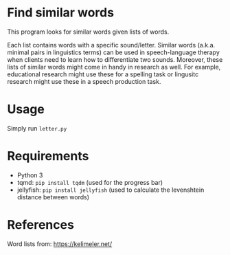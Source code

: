 # Find similar words

This program looks for similar words given lists of words.

Each list contains words with a specific sound/letter.
Similar words (a.k.a. minimal pairs in linguistics terms) can be used in speech-language therapy when clients need to learn how to differentiate two sounds.
Moreover, these lists of similar words might come in handy in research as well.
For example, educational research might use these for a spelling task or lingusitc research might use these in a speech production task.

# Usage

Simply run `letter.py`

# Requirements

* Python 3
* tqmd: `pip install tqdm` (used for the progress bar)
* jellyfish: `pip install jellyfish` (used to calculate the levenshtein distance between words)

# References

Word lists from: https://kelimeler.net/
